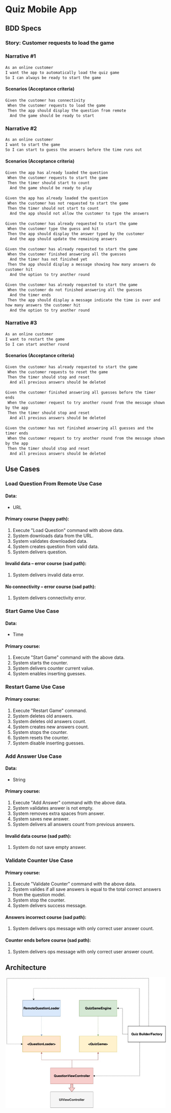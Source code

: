 # Quiz Mobile App

## BDD Specs

### Story: Customer requests to load the game

### Narrative #1

```
As an online customer
I want the app to automatically load the quiz game
So I can always be ready to start the game
```

#### Scenarios (Acceptance criteria)

```
Given the customer has connectivity
 When the customer requests to load the game
 Then the app should display the question from remote
  And the game should be ready to start
```

### Narrative #2

```
As an online customer
I want to start the game
So I can start to guess the answers before the time runs out
```

#### Scenarios (Acceptance criteria)

```
Given the app has already loaded the question
 When the customer requests to start the game
 Then the timer should start to count
  And the game should be ready to play

Given the app has already loaded the question
 When the customer has not requested to start the game
 Then the timer should not start to count
  And the app should not allow the customer to type the answers

Given the customer has already requested to start the game
 When the customer type the guess and hit
 Then the app should display the answer typed by the customer
  And the app should update the remaining answers

Given the customer has already requested to start the game
 When the customer finished answering all the guesses
  And the timer has not finished yet
 Then the app should display a message showing how many answers do customer hit
  And the option to try another round

Given the customer has already requested to start the game
 When the customer do not finished answering all the guesses
  And the timer ends
 Then the app should display a message indicate the time is over and how many answers the customer hit
  And the option to try another round
```

### Narrative #3

```
As an online customer
I want to restart the game
So I can start another round
```

#### Scenarios (Acceptance criteria)

```
Given the customer has already requested to start the game
 When the customer requests to reset the game
 Then the timer should stop and reset 
  And all previous answers should be deleted

Given the customer finished answering all guesses before the timer ends
 When the customer request to try another round from the message shown by the app
 Then the timer should stop and reset 
  And all previous answers should be deleted

Given the customer has not finished answering all guesses and the timer ends
 When the customer request to try another round from the message shown by the app
 Then the timer should stop and reset 
  And all previous answers should be deleted
```

## Use Cases

### Load Question From Remote Use Case

#### Data:
- URL

#### Primary course (happy path):
1. Execute "Load Question" command with above data.
2. System downloads data from the URL.
3. System validates downloaded data.
4. System creates question from valid data.
5. System delivers question.

#### Invalid data – error course (sad path):
1. System delivers invalid data error.

#### No connectivity – error course (sad path):
1. System delivers connectivity error.

### Start Game Use Case

#### Data:
- Time

#### Primary course:
1. Execute "Start Game" command with the above data.
2. System starts the counter.
3. System delivers counter current value.
3. System enables inserting guesses.

### Restart Game Use Case

#### Primary course:
1. Execute "Restart Game" command.
2. System deletes old answers.
3. System deletes old answers count.
4. System creates new answers count.
5. System stops the counter.
6. System resets the counter.
7. System disable inserting guesses.

### Add Answer Use Case

#### Data:
- String

#### Primary course:
1. Execute "Add Answer" command with the above data.
2. System validates answer is not empty.
3. System removes extra spaces from answer.
4. System saves new answer.
5. System delivers all answers count from previous answers.

#### Invalid data course (sad path):
1. System do not save empty answer.

### Validate Counter Use Case

#### Primary course:
1. Execute "Validate Counter" command with the above data.
2. System valides if all save answers is equal to the total correct answers from the question model.
3. System stop the counter.
4. System delivers success message.

#### Answers incorrect course (sad path):
1. System delivers ops message with only correct user answer count.

#### Counter ends before course (sad path):
1. System delivers ops message with only correct user answer count.


## Architecture

![Quiz Game Feature](quiz_diagram.jpg)
